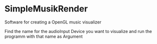 # SimpleMusikRender

Software for creating a OpenGL music visualizer

Find the name for the audioInput Device you want to visualize and run the programm with that name as Argument

